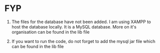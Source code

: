 # FYP
 1) The files for the database have not been added. I am using XAMPP to host the database locally. It is a MySQL database. More on it's organisation can be
 found in the lib file

2) If you want to run the code, do not forget to add the mysql jar file which can be found in the lib file 

